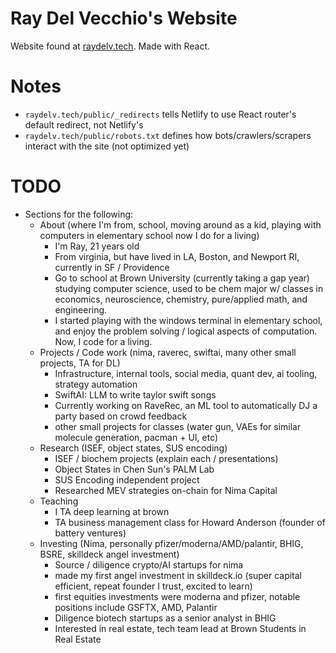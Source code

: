 # Ray Del Vecchio's Website
Website found at [raydelv.tech](https://raydelv.tech). Made with React. 

# Notes
* `raydelv.tech/public/_redirects` tells Netlify to use React router's default redirect, not Netlify's
* `raydelv.tech/public/robots.txt` defines how bots/crawlers/scrapers interact with the site (not optimized yet)

# TODO
* Sections for the following:
  * About (where I'm from, school, moving around as a kid, playing with computers in elementary school now I do for a living)
    * I'm Ray, 21 years old
    * From virginia, but have lived in LA, Boston, and Newport RI, currently in SF / Providence
    * Go to school at Brown University (currently taking a gap year) studying computer science, used to be chem major w/ classes in economics, neuroscience, chemistry, pure/applied math, and engineering.
    * I started playing with the windows terminal in elementary school, and enjoy the problem solving / logical aspects of computation. Now, I code for a living. 
  * Projects / Code work (nima, raverec, swiftai, many other small projects, TA for DL)
    * Infrastructure, internal tools, social media, quant dev, ai tooling, strategy automation
    * SwiftAI: LLM to write taylor swift songs
    * Currently working on RaveRec, an ML tool to automatically DJ a party based on crowd feedback
    * other small projects for classes (water gun, VAEs for similar molecule generation, pacman + UI, etc)
  * Research (ISEF, object states, SUS encoding)
    * ISEF / biochem projects (explain each / presentations)
    * Object States in Chen Sun's PALM Lab
    * SUS Encoding independent project
    * Researched MEV strategies on-chain for Nima Capital
  * Teaching 
    * I TA deep learning at brown
    * TA business management class for Howard Anderson (founder of battery ventures)
  * Investing (Nima, personally pfizer/moderna/AMD/palantir, BHIG, BSRE, skilldeck angel investment)
    * Source / diligence crypto/AI startups for nima
    * made my first angel investment in skilldeck.io (super capital efficient, repeat founder I trust, excited to learn)
    * first equities investments were moderna and pfizer, notable positions include GSFTX, AMD, Palantir
    * Diligence biotech startups as a senior analyst in BHIG
    * Interested in real estate, tech team lead at Brown Students in Real Estate